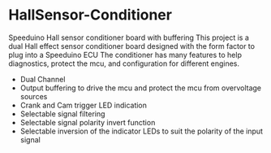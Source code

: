 # HallSensor-Conditioner
Speeduino Hall sensor conditioner board with buffering
This project is a dual Hall effect sensor conditioner board designed with the form factor to plug into a Speeduino ECU
The conditioner has many features to help diagnostics, protect the mcu, and configuration for different engines.
- Dual Channel
- Output buffering to drive the mcu and protect the mcu from overvoltage sources
- Crank and Cam trigger LED indication
- Selectable signal filtering
- Selectable signal polarity invert function
- Selectable inversion of the indicator LEDs to suit the polarity of the input signal
